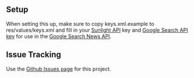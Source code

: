 Setup
-----

When setting this up, make sure to copy keys.xml.example to res/values/keys.xml and fill in your [Sunlight API](http://services.sunlightlabs.com) key and [Google Search API key](http://code.google.com/apis/loader/signup.html) for use in the [Google Search News API](http://code.google.com/apis/newssearch/v1/jsondevguide.html).


Issue Tracking
------

Use the [Github Issues page](http://github.com/sunlightlabs/congress/issues) for this project.
